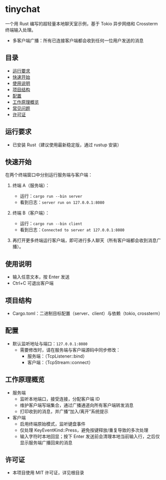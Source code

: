 # tinychat

一个用 Rust 编写的超轻量本地聊天室示例，基于 Tokio 异步网络和 Crossterm 终端输入处理。

- 多客户端广播：所有已连接客户端都会收到任何一位用户发送的消息

## 目录
- [运行要求](#运行要求)
- [快速开始](#快速开始)
- [使用说明](#使用说明)
- [项目结构](#项目结构)
- [配置](#配置)
- [工作原理概览](#工作原理概览)
- [常见问题](#常见问题)
- [许可证](#许可证)

## 运行要求
- 已安装 Rust（建议使用最新稳定版，通过 rustup 安装）

## 快速开始
在两个终端窗口中分别运行服务端与客户端：

1. 终端 A（服务端）：
   - 运行：`cargo run --bin server`
   - 看到日志：`server run on 127.0.0.1:8080`

2. 终端 B（客户端）：
   - 运行：`cargo run --bin client`
   - 看到日志：`Connected to server at 127.0.0.1:8080`

3. 再打开更多终端运行客户端，即可进行多人聊天（所有客户端都会收到消息广播）。

## 使用说明
- 输入任意文本，按 Enter 发送
- Ctrl+C 可退出客户端

## 项目结构
- Cargo.toml：二进制目标配置（server、client）与依赖（tokio, crossterm）

## 配置
- 默认监听地址与端口：`127.0.0.1:8080`
  - 需要修改时，请在服务端与客户端源码中同步修改：
    - 服务端：<mcfile name="server.rs" path="f:\AllCode\RUST\tinychat\src\server.rs"></mcfile>（TcpListener::bind）
    - 客户端：<mcfile name="client.rs" path="f:\AllCode\RUST\tinychat\src\client.rs"></mcfile>（TcpStream::connect）

## 工作原理概览
- 服务端
  - 监听本地端口，接受连接，分配客户端 ID
  - 维护客户端写端集合，通过广播通道向所有客户端转发消息
  - 打印收到的消息，并广播“加入/离开”系统提示
- 客户端
  - 启用终端原始模式，监听键盘事件
  - 仅处理 KeyEventKind::Press，避免按键释放/重复导致的多次处理
  - 输入字符时本地回显；按下 Enter 发送前会清理本地当前输入行，之后仅显示服务端广播回来的消息

## 许可证
- 本项目使用 MIT 许可证，详见根目录 <mcfile name="LICENSE" path="f:\AllCode\RUST\tinychat\LICENSE"></mcfile>
